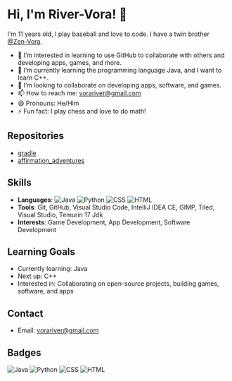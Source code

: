 # Hi, I'm River-Vora! 👋

I'm 11 years old, I play baseball and love to code. I have a twin brother [@Zen-Vora](https://github.com/Zen-Vora).

- 👀 I’m interested in learning to use GitHub to collaborate with others and developing apps, games, and more.
- 🌱 I’m currently learning the programming language Java, and I want to learn C++.
- 💞️ I’m looking to collaborate on developing apps, software, and games.
- 📫 How to reach me: vorariver@gmail.com
- 😄 Pronouns: He/Him
- ⚡ Fun fact: I play chess and love to do math!

## Repositories
- [gradle](https://github.com/River-Vora/gradle)
- [affirmation_adventures](https://github.com/River-Vora/affirmation_adventures)
## Skills
- **Languages**: ![Java](https://img.shields.io/badge/Java-ED8B00?style=for-the-badge&logo=java&logoColor=white)
![Python](https://img.shields.io/badge/Python-3776AB?style=for-the-badge&logo=python&logoColor=white)
![CSS](https://img.shields.io/badge/CSS-1572B6?style=for-the-badge&logo=css3&logoColor=white)
![HTML](https://img.shields.io/badge/HTML-E34F26?style=for-the-badge&logo=html5&logoColor=white)
- **Tools**: Git, GitHub, Visual Studio Code, IntelliJ IDEA CE, GIMP, Tiled, Visual Studio, Temurin 17 Jdk
- **Interests**: Game Development, App Development, Software Development

## Learning Goals
- Currently learning: Java
- Next up: C++
- Interested in: Collaborating on open-source projects, building games, software, and apps

## Contact
- Email: vorariver@gmail.com


## Badges
![Java](https://img.shields.io/badge/Java-ED8B00?style=for-the-badge&logo=java&logoColor=white)
![Python](https://img.shields.io/badge/Python-3776AB?style=for-the-badge&logo=python&logoColor=white)
![CSS](https://img.shields.io/badge/CSS-1572B6?style=for-the-badge&logo=css3&logoColor=white)
![HTML](https://img.shields.io/badge/HTML-E34F26?style=for-the-badge&logo=html5&logoColor=white)
